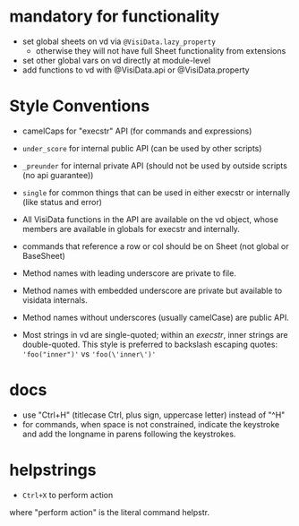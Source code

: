 # mandatory for functionality

- set global sheets on vd via `@VisiData.lazy_property`
   - otherwise they will not have full Sheet functionality from extensions
- set other global vars on vd directly at module-level
- add functions to vd with @VisiData.api or @VisiData.property

# Style Conventions

- camelCaps for "execstr" API (for commands and expressions)
- `under_score` for internal public API (can be used by other scripts)
- `_preunder` for internal private API (should not be used by outside scripts (no api guarantee))
- `single` for common things that can be used in either execstr or internally (like status and error)

- All VisiData functions in the API are available on the vd object, whose members are available in globals for execstr and internally.
- commands that reference a row or col should be on Sheet (not global or BaseSheet)


- Method names with leading underscore are private to file.
- Method names with embedded underscore are private but available to visidata internals.
- Method names without underscores (usually camelCase) are public API.
- Most strings in vd are single-quoted; within an *execstr*, inner strings are double-quoted.  This style is preferred to backslash escaping quotes: ``'foo("inner")'`` vs ``'foo(\'inner\')'``

# docs

- use "Ctrl+H" (titlecase Ctrl, plus sign, uppercase letter) instead of "^H"
- for commands, when space is not constrained, indicate the keystroke and add the longname in parens following the keystrokes.

# helpstrings

- `Ctrl+X` to perform action

 where "perform action" is the literal command helpstr.
